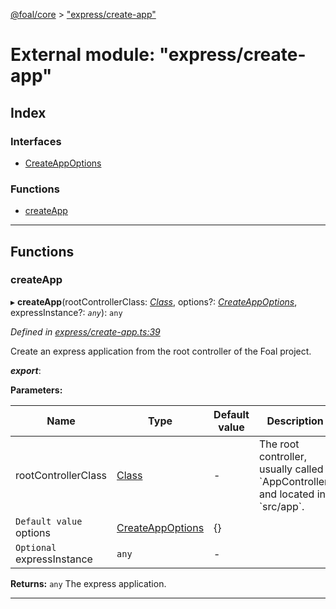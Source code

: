 [@foal/core](../README.md) > ["express/create-app"](../modules/_express_create_app_.md)

# External module: "express/create-app"

## Index

### Interfaces

* [CreateAppOptions](../interfaces/_express_create_app_.createappoptions.md)

### Functions

* [createApp](_express_create_app_.md#createapp)

---

## Functions

<a id="createapp"></a>

###  createApp

▸ **createApp**(rootControllerClass: *[Class](_core_class_interface_.md#class)*, options?: *[CreateAppOptions](../interfaces/_express_create_app_.createappoptions.md)*, expressInstance?: *`any`*): `any`

*Defined in [express/create-app.ts:39](https://github.com/FoalTS/foal/blob/cf326d07/packages/core/src/express/create-app.ts#L39)*

Create an express application from the root controller of the Foal project.

*__export__*: 

**Parameters:**

| Name | Type | Default value | Description |
| ------ | ------ | ------ | ------ |
| rootControllerClass | [Class](_core_class_interface_.md#class) | - |  The root controller, usually called \`AppController\` and located in \`src/app\`. |
| `Default value` options | [CreateAppOptions](../interfaces/_express_create_app_.createappoptions.md) |  {} |
| `Optional` expressInstance | `any` | - |

**Returns:** `any`
The express application.

___

